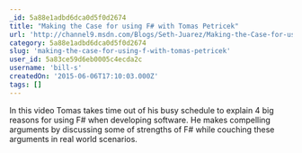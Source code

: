 ```yaml
---
_id: 5a88e1adbd6dca0d5f0d2674
title: "Making the Case for using F# with Tomas Petricek"
url: 'http://channel9.msdn.com/Blogs/Seth-Juarez/Making-the-Case-for-using-F-with-Tomas-Petricek'
category: 5a88e1adbd6dca0d5f0d2674
slug: 'making-the-case-for-using-f-with-tomas-petricek'
user_id: 5a83ce59d6eb0005c4ecda2c
username: 'bill-s'
createdOn: '2015-06-06T17:10:03.000Z'
tags: []
---
```


In this video Tomas takes time out of his busy schedule to explain 4 big reasons for using F# when developing software. He makes compelling arguments by discussing some of strengths of F# while couching these arguments in real world scenarios.
